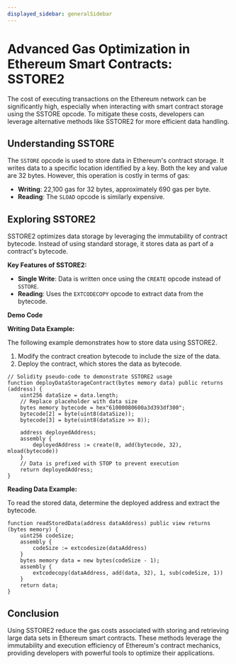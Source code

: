 ```yaml
---
displayed_sidebar: generalSidebar
---
```


# Advanced Gas Optimization in Ethereum Smart Contracts: SSTORE2

The cost of executing transactions on the Ethereum network can be significantly high, especially when interacting with smart contract storage using the SSTORE opcode. To mitigate these costs, developers can leverage alternative methods like SSTORE2 for more efficient data handling.

## Understanding SSTORE

The `SSTORE` opcode is used to store data in Ethereum's contract storage. It writes data to a specific location identified by a key. Both the key and value are 32 bytes. However, this operation is costly in terms of gas:

- **Writing**: 22,100 gas for 32 bytes, approximately 690 gas per byte.
- **Reading**: The `SLOAD` opcode is similarly expensive.

## Exploring SSTORE2

SSTORE2 optimizes data storage by leveraging the immutability of contract bytecode. Instead of using standard storage, it stores data as part of a contract's bytecode.

**Key Features of SSTORE2:**

- **Single Write**: Data is written once using the `CREATE` opcode instead of `SSTORE`.
- **Reading**: Uses the `EXTCODECOPY` opcode to extract data from the bytecode.

**Demo Code**

**Writing Data Example:**

The following example demonstrates how to store data using SSTORE2.

1. Modify the contract creation bytecode to include the size of the data.
2. Deploy the contract, which stores the data as bytecode.

```solidity
// Solidity pseudo-code to demonstrate SSTORE2 usage
function deployDataStorageContract(bytes memory data) public returns (address) {
    uint256 dataSize = data.length;
    // Replace placeholder with data size
    bytes memory bytecode = hex"61000080600a3d393df300";
    bytecode[2] = byte(uint8(dataSize));
    bytecode[3] = byte(uint8(dataSize >> 8));

    address deployedAddress;
    assembly {
        deployedAddress := create(0, add(bytecode, 32), mload(bytecode))
    }
    // Data is prefixed with STOP to prevent execution
    return deployedAddress;
}
```

**Reading Data Example:**

To read the stored data, determine the deployed address and extract the bytecode.

```solidity
function readStoredData(address dataAddress) public view returns (bytes memory) {
    uint256 codeSize;
    assembly {
        codeSize := extcodesize(dataAddress)
    }
    bytes memory data = new bytes(codeSize - 1);
    assembly {
        extcodecopy(dataAddress, add(data, 32), 1, sub(codeSize, 1))
    }
    return data;
}
```

## Conclusion

Using SSTORE2 reduce the gas costs associated with storing and retrieving large data sets in Ethereum smart contracts. These methods leverage the immutability and execution efficiency of Ethereum's contract mechanics, providing developers with powerful tools to optimize their applications.
